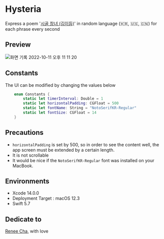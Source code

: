 # Hysteria
Express a poem '[시골 창녀 (김이듬)](https://poemlucky.tistory.com/423)' in random language (🇰🇷, 🇺🇸, 🇨🇳) for each phrase every second

## Preview
![화면 기록 2022-10-11 오후 11 11 20](https://user-images.githubusercontent.com/20410193/195115407-3345cf9f-e52a-4af7-aa1f-67403da2ae0f.gif)

## Constants

The UI can be modified by changing the values below

```swift
    enum Constants {
        static let timerInterval: Double = 1
        static let horizontalPadding: CGFloat = 500
        static let fontName: String = "NotoSerifKR-Regular"
        static let fontSize: CGFloat = 14
    }
```

## Precautions
-  `horizontalPadding` is set by 500,  so in order to see the content well, the app screen must be extended by a certain length.
- It is not scrollable
- It would be nice if the `NotoSerifKR-Regular` font was installed on your MacBook.

## Environments
- Xcode 14.0.0
- Deployment Target : macOS 12.3
- Swift 5.7

## Dedicate to
[Renee Cha](https://renee-cha.com/), with love

